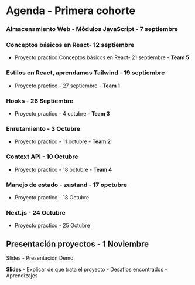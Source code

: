 # Agenda - Primera cohorte

### **Almacenamiento Web** - **Módulos JavaScript** - 7 septiembre



### **Conceptos básicos en React**- 12 septiembre&#x20;

* Proyecto practico Conceptos básicos en React- 21 septiembre - **Team 5**



### Estilos en React, aprendamos Tailwind - 19 septiembre

* Proyecto practico -  27 septiembre - **Team 1**



### Hooks - 26 Septiembre&#x20;

* Proyecto practico - 4 octubre - **Team 3**



### Enrutamiento - 3 Octubre

* Proyecto practico - 11 octubre - **Team 2**



### Context API  - 10 Octubre

* Proyecto practico - 18 octubre - **Team 4**



### Manejo de estado - zustand  - 17 opctubre

* Proyecto practico - 18 Octubre



### Next.js - 24 Octubre

* Proyecto practico - 25 Octubre



## Presentación proyectos - 1 Noviembre

Slides - Presentación Demo

**Slides** - Explicar de que trata el proyecto - Desafios encontrados - Aprendizajes

